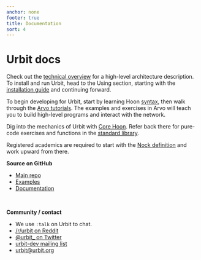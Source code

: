 ```yaml
---
anchor: none
footer: true
title: Documentation
sort: 4
---
```


<div class="lead">
    <div class="logo inverse"></div>
    <h1 class="blue i-b">Urbit docs</h1>
</div>

<div class="col-md-12 head">

<div class="col-md-8">

Check out the [technical overview](about/overview) for a high-level
architecture description.  To install and run Urbit, head to the Using section, starting with the [installation guide](using/install) and continuing forward.

To begin developing for Urbit, start by learning Hoon [syntax](hoon/syntax),
then walk through the [Arvo tutorials](arvo). The examples and exercises
in Arvo will teach you to build high-level programs and interact with the network.

Dig into the mechanics of Urbit with [Core Hoon](hoon). Refer back
there for pure-code exercises and functions in the [standard library](hoon/library).

Registered academics are required to start with the [Nock definition](nock/definition) and work upward from there.

</div>

<div class="col-md-4">

<b>Source on GitHub</b>
<ul>
<li><a href="https://github.com/urbit/urbit">Main repo</a></li>
<li><a href="https://github.com/urbit/examples">Examples</a></li>
<li><a href="https://github.com/urbit/docs">Documentation</a></li>
</ul>

<br />

<b>Community / contact</b>
<ul>
<li>We use <code>:talk</code> on Urbit to chat.</li>
<li><a href="https://reddit.com/r/urbit">/r/urbit on Reddit</a></li>
<li><a href="https://twitter.com/urbit_">@urbit_ on Twitter</a></li>
<li><a href="https://groups.google.com/forum/#!forum/urbit-dev">urbit-dev mailing list</a></li>
<li><a href="mailto:urbit@urbit.org">urbit@urbit.org</a></li>
</ul>

</div>

</div>

<div class="sections">
    <kids grid="true"></kids>
</div>
